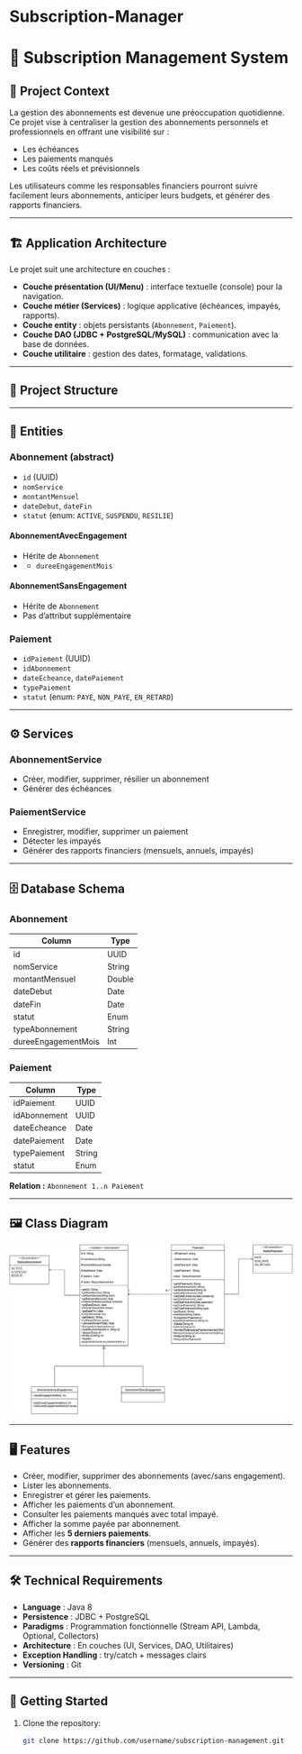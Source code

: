 # Subscription-Manager
# 📌 Subscription Management System

## 📖 Project Context
La gestion des abonnements est devenue une préoccupation quotidienne.  
Ce projet vise à centraliser la gestion des abonnements personnels et professionnels en offrant une visibilité sur :
- Les échéances
- Les paiements manqués
- Les coûts réels et prévisionnels

Les utilisateurs comme les responsables financiers pourront suivre facilement leurs abonnements, anticiper leurs budgets, et générer des rapports financiers.

---

## 🏗️ Application Architecture

Le projet suit une architecture en couches :

- **Couche présentation (UI/Menu)** : interface textuelle (console) pour la navigation.
- **Couche métier (Services)** : logique applicative (échéances, impayés, rapports).
- **Couche entity** : objets persistants (`Abonnement`, `Paiement`).
- **Couche DAO (JDBC + PostgreSQL/MySQL)** : communication avec la base de données.
- **Couche utilitaire** : gestion des dates, formatage, validations.

---

## 📂 Project Structure


---

## 📌 Entities

### Abonnement (abstract)
- `id` (UUID)
- `nomService`
- `montantMensuel`
- `dateDebut`, `dateFin`
- `statut` (enum: `ACTIVE`, `SUSPENDU`, `RESILIE`)

#### AbonnementAvecEngagement
- Hérite de `Abonnement`
- + `dureeEngagementMois`

#### AbonnementSansEngagement
- Hérite de `Abonnement`
- Pas d’attribut supplémentaire

### Paiement
- `idPaiement` (UUID)
- `idAbonnement`
- `dateEcheance`, `datePaiement`
- `typePaiement`
- `statut` (enum: `PAYE`, `NON_PAYE`, `EN_RETARD`)

---

## ⚙️ Services

### AbonnementService
- Créer, modifier, supprimer, résilier un abonnement
- Générer des échéances

### PaiementService
- Enregistrer, modifier, supprimer un paiement
- Détecter les impayés
- Générer des rapports financiers (mensuels, annuels, impayés)

---

## 🗄️ Database Schema

### Abonnement
| Column               | Type    |
|-----------------------|---------|
| id                    | UUID    |
| nomService            | String  |
| montantMensuel        | Double  |
| dateDebut             | Date    |
| dateFin               | Date    |
| statut                | Enum    |
| typeAbonnement        | String  |
| dureeEngagementMois   | Int     |

### Paiement
| Column        | Type    |
|---------------|---------|
| idPaiement    | UUID    |
| idAbonnement  | UUID    |
| dateEcheance  | Date    |
| datePaiement  | Date    |
| typePaiement  | String  |
| statut        | Enum    |

**Relation :** `Abonnement 1..n Paiement`

---

## 🖼️ Class Diagram

![Class Diagram](./src/Diagrams/Class.jpg)

---

## 🖥️ Features

- Créer, modifier, supprimer des abonnements (avec/sans engagement).
- Lister les abonnements.
- Enregistrer et gérer les paiements.
- Afficher les paiements d’un abonnement.
- Consulter les paiements manqués avec total impayé.
- Afficher la somme payée par abonnement.
- Afficher les **5 derniers paiements**.
- Générer des **rapports financiers** (mensuels, annuels, impayés).

---

## 🛠️ Technical Requirements

- **Language** : Java 8
- **Persistence** : JDBC + PostgreSQL
- **Paradigms** : Programmation fonctionnelle (Stream API, Lambda, Optional, Collectors)
- **Architecture** : En couches (UI, Services, DAO, Utilitaires)
- **Exception Handling** : try/catch + messages clairs
- **Versioning** : Git

---

## 🚀 Getting Started

1. Clone the repository:
   ```bash
   git clone https://github.com/username/subscription-management.git
